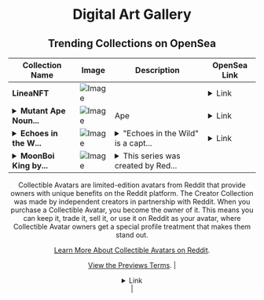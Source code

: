 <div align="center">

# Digital Art Gallery

## Trending Collections on OpenSea

| Collection Name                       | Image                                                                                     | Description                       | OpenSea Link                                                                                          |
|---------------------------------------|-------------------------------------------------------------------------------------------|-----------------------------------|--------------------------------------------------------------------------------------------------------|
| **LineaNFT** | ![Image](https://i.seadn.io/s/raw/files/b4ac0302efde0689fb3fa3e8fcf9c379.png?w=500&auto=format?w=200&auto=format) |  | <details><summary>Link</summary>[LineaNFT](https://opensea.io/collection/lineanft-3)</details> |
| **<details><summary>Mutant Ape Noun...</summary>Mutant Ape Nouns Club</details>** | ![Image](https://i.seadn.io/s/raw/files/8d506e80a79124253df5928561ed0c89.jpg?w=500&auto=format?w=200&auto=format) | Ape  | <details><summary>Link</summary>[Mutant Ape Nouns Club](https://opensea.io/collection/mutant-ape-nouns-club)</details> |
| **<details><summary>Echoes in the W...</summary>Echoes in the Wild</details>** | ![Image](https://i.seadn.io/s/raw/files/6ae799ba722a6cb6af9c40be58eb0359.png?w=500&auto=format?w=200&auto=format) | <details><summary>"Echoes in the Wild" is a capt...</summary>"Echoes in the Wild" is a captivating art collection that delves into the profound and often haunting experience of being lost in the wilderness.</details> | <details><summary>Link</summary>[Echoes in the Wild](https://opensea.io/collection/echoes-in-the-wild)</details> |
| **<details><summary>MoonBoi King by...</summary>MoonBoi King by illlex x Reddit Collectible Avatars</details>** | ![Image](https://i.seadn.io/s/raw/files/682e0a197071828d9055c921ce618f7e.png?w=500&auto=format?w=200&auto=format) | <details><summary>This series was created by Red...</summary>This series was created by Reddit user illlex as a part of the Collectible Avatars Creator Program. You can [check out the creator's profile on Reddit](https://www.reddit.com/user/illmaticdk/).

Collectible Avatars are limited-edition avatars from Reddit that provide owners with unique benefits on the Reddit platform. The Creator Collection was made by independent creators in partnership with Reddit. When you purchase a Collectible Avatar, you become the owner of it. This means you can keep it, trade it, sell it, or use it on Reddit as your avatar, where Collectible Avatar owners get a special profile treatment that makes them stand out.

[Learn More About Collectible Avatars on Reddit](https://reddithelp.com/hc/en-us/articles/6213835889044).

[View the Previews Terms](https://www.redditinc.com/policies/previews-terms).</details> | <details><summary>Link</summary>[MoonBoi King by illlex x Reddit Collectible Avatars](https://opensea.io/collection/moonboi-king-by-illlex-x-reddit-collectible-avatar)</details> |

</div>